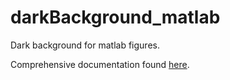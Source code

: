 # darkBackground_matlab

Dark background for matlab figures.

Comprehensive documentation found [here](https://tulimid1.github.io/darkBackground_matlab/). 
